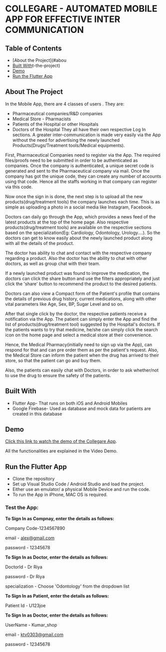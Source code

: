 # COLLEGARE - AUTOMATED MOBILE APP FOR EFFECTIVE INTER COMMUNICATION

<!-- TABLE OF CONTENTS -->
## Table of Contents
* [About the Project](#abou
* [Built With](#built-with)t-the-project)
* [Demo](#demo)
* [Run the Flutter App](#run-the-flutter-app)


<!-- ABOUT THE PROJECT -->
## About The Project

In the Mobile App, there are 4 classes of users .
They are:
* Pharmaceutical companies/R&D companies
* Medical Store - Pharmacists
* Patients of the Hospital or other Hospitals
* Doctors of the Hospital
They all have their own respective Log In sections.
A greater inter-communication is made very easily
via the App without the need for advertising the
newly launched Products(Drugs/Treatment
tools/Medical equipments).

First, Pharmaceutical Companies need to register via the App. The required files/proofs
need to be submitted in order to be authenticated as companies. Once the company is
authenticated, a unique secret code is generated and sent to the Pharmaceutical company
via mail. Once the company has got the unique code, they can create any number of
accounts using that code. Hence all the staffs working in that company can register via this
code.

Now once the sign in is done, the next step is to upload all the new
products(drug/treatment tools) the company launches each time. This is
as simple as uploading a photo in a social media like Instagram, Facebook.

Doctors can daily go through the App, which provides a news feed of the latest products at
the top of the home page. Also respective products(drug/treatment tools) are available on
the respective sections based on the specialization(Eg: Cardiology, Odontology, Urology....).
So the doctors can get to know easily about the newly launched product along with all the
details of the product.

The doctor has ability to chat and contact with the respective company regarding a product.
Also the doctor has the ability to chat with other doctors, as well as group chat with their
team.

If a newly launched product was found to improve the medication, the doctors can click the
share button and use the filters appropriately and just click the 'share' button
to recommend the product to the desired patients.

Doctors can also view a Compact form of the Patient's profile that contains the details of
previous drug history, current medications, along with other vital parameters like Age, Sex,
BP, Sugar Level and so on.

After that single click by the doctor, the respective patients receive a notification
via the App. The patient can simply enter the App and find the list of
products(drug/treatment tool) suggested by the Hospital's doctors. If the patients
wants to try that medicine, he/she can simply click the search icon on the home
page and select a medical store at their convenience.

Hence, the Medical Pharmacy(initially need to sign up via the App), can respond
for that and can pre order them as per the patient's request. Also, the Medical
Store can inform the patient when the drug has arrived to their store, so that the
patient can go and buy them.

Also, the patients can easily chat with Doctors, in order to ask whether/not to use
the drug to ensure the safety of the patients.

## Built With
* Flutter App- That runs on both iOS and Android Mobiles
* Google Firebase- Used as database and mock data for patients are created in this database

## Demo
[Click this link to watch the demo of the Collegare App](https://www.youtube.com/watch?v=zAcKn5zAILY&feature=youtu.be). 

All the functionalities are explained in the Video Demo.

## Run the Flutter App
* Clone the repository
* Set up Visual Studio Code / Android Studio and load the project.
* Either use an emulator/ a physical Mobile Device and run the code.
* To run the App in iPhone, MAC OS is required.
### Test the App:
**To Sign In as Compnay, enter the details as follows:**

Company Code-1234567890

email - alex@gmail.com

password - 12345678


**To Sign In as Doctor, enter the details as follows:**

DoctorId - Dr Riya

password - Dr Riya

specialization - Choose 'Odontology' from the dropdown list


**To Sign In as Patient, enter the details as follows:**

Patient Id - U123joe


**To Sign In as Doctor, enter the details as follows:**

UserName - Kumar_shop

email - ktv0303@gmail.com

password - 12345678
